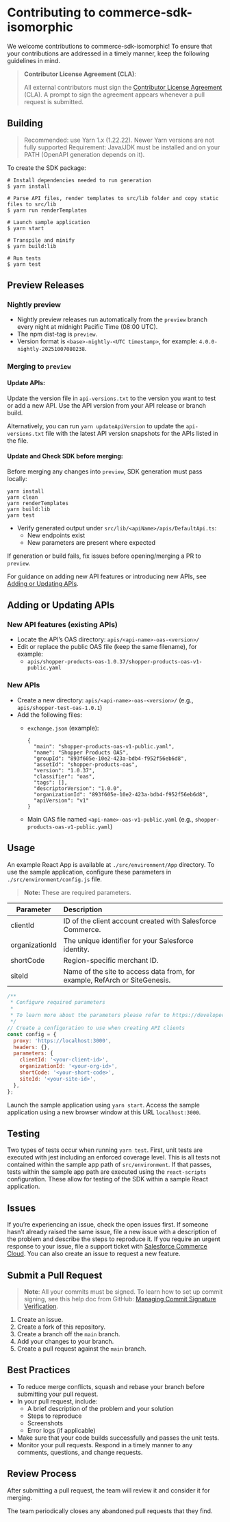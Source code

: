 # Contributing to commerce-sdk-isomorphic

We welcome contributions to commerce-sdk-isomorphic! To ensure that your contributions are addressed in a timely manner, keep the following guidelines in mind.

> **Contributor License Agreement (CLA)**:
>
> All external contributors must sign the [Contributor License Agreement](https://cla.salesforce.com/sign-cla) (CLA). A prompt to sign the agreement appears whenever a pull request is submitted.

## Building

> Recommended: use Yarn 1.x (1.22.22). Newer Yarn versions are not fully supported
> Requirement: Java/JDK must be installed and on your PATH (OpenAPI generation depends on it).

To create the SDK package:

```
# Install dependencies needed to run generation
$ yarn install

# Parse API files, render templates to src/lib folder and copy static files to src/lib
$ yarn run renderTemplates

# Launch sample application
$ yarn start

# Transpile and minify
$ yarn build:lib

# Run tests
$ yarn test
```

## Preview Releases

### Nightly preview

- Nightly preview releases run automatically from the `preview` branch every night at midnight Pacific Time (08:00 UTC).
- The npm dist-tag is `preview`.
- Version format is `<base>-nightly-<UTC timestamp>`, for example: `4.0.0-nightly-20251007080238`.

### Merging to `preview`

#### Update APIs:
Update the version file in `api-versions.txt` to the version you want to test or add a new API. Use the API version from your API release or branch build.

Alternatively, you can run `yarn updateApiVersion` to update the `api-versions.txt` file with the latest API version snapshots for the APIs listed in the file.

#### Update and Check SDK before merging:

Before merging any changes into `preview`, SDK generation must pass locally:

```
yarn install
yarn clean
yarn renderTemplates
yarn build:lib
yarn test
```

- Verify generated output under `src/lib/<apiName>/apis/DefaultApi.ts`:
  - New endpoints exist
  - New parameters are present where expected

If generation or build fails, fix issues before opening/merging a PR to `preview`.

For guidance on adding new API features or introducing new APIs, see [Adding or Updating APIs](#adding-or-updating-apis).

## Adding or Updating APIs

### New API features (existing APIs)

- Locate the API’s OAS directory: `apis/<api-name>-oas-<version>/`
- Edit or replace the public OAS file (keep the same filename), for example:
  - `apis/shopper-products-oas-1.0.37/shopper-products-oas-v1-public.yaml`

### New APIs

- Create a new directory: `apis/<api-name>-oas-<version>/` (e.g., `apis/shopper-test-oas-1.0.1`)
- Add the following files:
  - `exchange.json` (example):

    ```
    {
      "main": "shopper-products-oas-v1-public.yaml",
      "name": "Shopper Products OAS",
      "groupId": "893f605e-10e2-423a-bdb4-f952f56eb6d8",
      "assetId": "shopper-products-oas",
      "version": "1.0.37",
      "classifier": "oas",
      "tags": [],
      "descriptorVersion": "1.0.0",
      "organizationId": "893f605e-10e2-423a-bdb4-f952f56eb6d8",
      "apiVersion": "v1"
    }
    ```

  - Main OAS file named `<api-name>-oas-v1-public.yaml` (e.g., `shopper-products-oas-v1-public.yaml`)



## Usage

An example React App is available at `./src/environment/App` directory. To use the sample application, configure these parameters in `./src/environment/config.js` file.

> **Note:** These are required parameters.

| Parameter      | Description                                                                |
| -------------- | :------------------------------------------------------------------------- |
| clientId       | ID of the client account created with Salesforce Commerce.                 |
| organizationId | The unique identifier for your Salesforce identity.                        |
| shortCode      | Region-specific merchant ID.                                               |
| siteId         | Name of the site to access data from, for example, RefArch or SiteGenesis. |

```javascript
/**
 * Configure required parameters
 *
 * To learn more about the parameters please refer to https://developer.salesforce.com/docs/commerce/commerce-api/guide/get-started.html
 */
// Create a configuration to use when creating API clients
const config = {
  proxy: 'https://localhost:3000',
  headers: {},
  parameters: {
    clientId: '<your-client-id>',
    organizationId: '<your-org-id>',
    shortCode: '<your-short-code>',
    siteId: '<your-site-id>',
  },
};
```

Launch the sample application using `yarn start`. Access the sample application using a new browser window at this URL `localhost:3000`.

## Testing

Two types of tests occur when running `yarn test`. First, unit tests are executed with jest including an enforced coverage level. This is all tests not contained within the sample app path of `src/environment`. If that passes, tests within the sample app path are executed using the `react-scripts` configuration. These allow for testing of the SDK within a sample React application.

## Issues

If you’re experiencing an issue, check the open issues first. If someone hasn’t already raised the same issue, file a new issue with a description of the problem and describe the steps to reproduce it. If you require an urgent response to your issue, file a support ticket with [Salesforce Commerce Cloud](https://help.salesforce.com/). You can also create an issue to request a new feature.

## Submit a Pull Request

> **Note**: All your commits must be signed. To learn how to set up commit signing, see this help doc from GitHub: [Managing Commit Signature Verification](https://docs.github.com/en/authentication/managing-commit-signature-verification).

1. Create an issue.
2. Create a fork of this repository.
3. Create a branch off the `main` branch.
4. Add your changes to your branch.
5. Create a pull request against the `main` branch.

## Best Practices

- To reduce merge conflicts, squash and rebase your branch before submitting your pull request.
- In your pull request, include:
  - A brief description of the problem and your solution
  - Steps to reproduce
  - Screenshots
  - Error logs (if applicable)
- Make sure that your code builds successfully and passes the unit tests.
- Monitor your pull requests. Respond in a timely manner to any comments, questions, and change requests.

## Review Process

After submitting a pull request, the team will review it and consider it for merging.

The team periodically closes any abandoned pull requests that they find.
